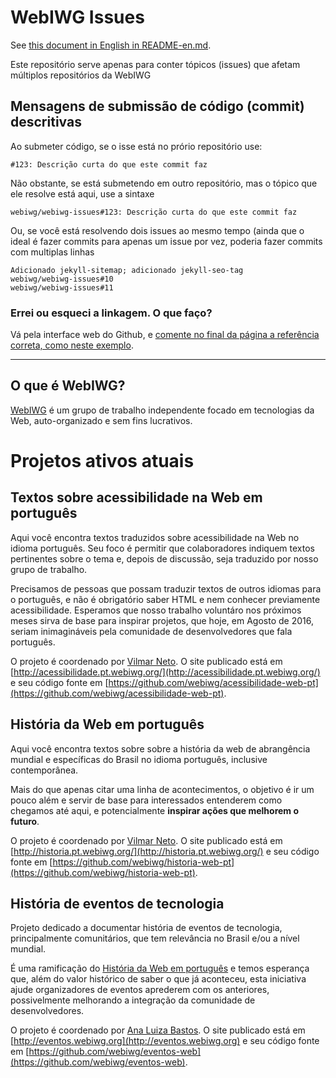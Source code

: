 # WebIWG Issues
See [this document in English in README-en.md](README-en.md).

Este repositório serve apenas para conter tópicos (issues) que afetam
múltiplos repositórios da WebIWG

## Mensagens de submissão de código (commit) descritivas

Ao submeter código, se o isse está no prório repositório use:

    #123: Descrição curta do que este commit faz

Não obstante, se está submetendo em outro repositório, mas o tópico
que ele resolve está aqui, use a sintaxe

    webiwg/webiwg-issues#123: Descrição curta do que este commit faz

Ou, se você está resolvendo dois issues ao mesmo tempo (ainda que
o ideal é fazer commits para apenas um issue por vez, poderia fazer
commits com multiplas linhas

    Adicionado jekyll-sitemap; adicionado jekyll-seo-tag
    webiwg/webiwg-issues#10
    webiwg/webiwg-issues#11

### Errei ou esqueci a linkagem. O que faço?

Vá pela interface web do Github, e [comente no final da página a
referência correta, como neste exemplo](https://github.com/webiwg/eventos-web/commit/f658fe99ac5a0f77aecfc91fef44cdf3f3a4596a#commitcomment-18892143).

---
<!--
  IMPORTANTE: a partir daqui, este arquivo é igual em webiwg-issues e
              webiwg.github.io. Ao fazer edições neste arquivo, edite
              AMBOS os locais!
-->

## O que é WebIWG?

[WebIWG](http://www.webiwg.org) é um grupo de trabalho independente focado em
tecnologias da Web, auto-organizado e sem fins lucrativos.

# Projetos ativos atuais

## Textos sobre acessibilidade na Web em português
Aqui você encontra textos traduzidos sobre acessibilidade na Web no idioma
português. Seu foco é permitir que colaboradores indiquem textos pertinentes
sobre o tema e, depois de discussão, seja traduzido por nosso grupo de
trabalho.

Precisamos de pessoas que possam traduzir textos de outros idiomas para o
português, e não é obrigatório saber HTML e nem conhecer previamente
acessibilidade. Esperamos que nosso trabalho voluntáro nos próximos meses
sirva de base para inspirar projetos, que hoje, em Agosto de 2016, seriam
inimagináveis pela comunidade de desenvolvedores que fala português.

O projeto é coordenado por [Vilmar Neto](https://github.com/Dkmister).
O site publicado está em [http://acessibilidade.pt.webiwg.org/](http://acessibilidade.pt.webiwg.org/)
e seu código fonte em [https://github.com/webiwg/acessibilidade-web-pt](https://github.com/webiwg/acessibilidade-web-pt).

## História da Web em português
Aqui você encontra textos sobre sobre a história da web de abrangência
mundial e específicas do Brasil no idioma português, inclusive contemporânea.

Mais do que apenas citar uma linha de acontecimentos, o objetivo é ir um pouco
além e servir de base para interessados entenderem como chegamos até aqui, e
potencialmente **inspirar ações que melhorem o futuro**.

O projeto é coordenado por [Vilmar Neto](https://github.com/Dkmister).
O site publicado está em [http://historia.pt.webiwg.org/](http://historia.pt.webiwg.org/)
e seu código fonte em [https://github.com/webiwg/historia-web-pt](https://github.com/webiwg/historia-web-pt).

## História de eventos de tecnologia

Projeto dedicado a documentar história de eventos de tecnologia,
principalmente comunitários, que tem relevância no Brasil e/ou a nível mundial.

É uma ramificação do [História da Web em português](https://github.com/webiwg/historia-web-pt)
e temos esperança que, além do valor histórico de saber o que já aconteceu,
esta iniciativa ajude organizadores de eventos aprederem com os anteriores,
possivelmente melhorando a integração da comunidade de desenvolvedores.

O projeto é coordenado por [Ana Luiza Bastos](https://github.com/anabastos).
O site publicado está em [http://eventos.webiwg.org](http://eventos.webiwg.org)
e seu código fonte em [https://github.com/webiwg/eventos-web](https://github.com/webiwg/eventos-web).
